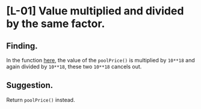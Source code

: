 # [L-01] Value multiplied and divided by the same factor.

## Finding.
In the function [here](https://github.com/code-423n4/2023-03-asymmetry/blob/44b5cd94ebedc187a08884a7f685e950e987261c/contracts/SafEth/derivatives/Reth.sol#L211-L216), the value of the `poolPrice()` is multiplied by `10**18` and again divided by `10**18`, these two `10**18` cancels out.

## Suggestion.
Return `poolPrice()` instead.